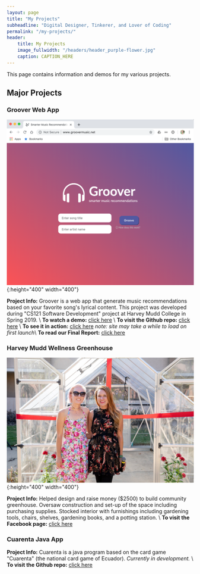 ```yaml
---
layout: page
title: "My Projects"
subheadline: "Digital Designer, Tinkerer, and Lover of Coding"
permalink: "/my-projects/"
header:
    title: My Projects
    image_fullwidth: "/headers/header_purple-flower.jpg"
    caption: CAPTION_HERE
---
```

This page contains information and demos for my various projects.

## Major Projects
### Groover Web App
![alt text](../images/projects/img_groover-homepage-screenshot.jpg "groovermusic.net homepage"){:height="400" width="400"} 

**Project Info:** Groover is a web app that generate music recommendations based on your favorite song's lyrical content. This project was developed during "CS121 Software Development" project at Harvey Mudd College in Spring 2019. \\
**To watch a demo:** [click here](https://sienaguerrero.com/downloads/Groover-Demo.mp4) \\
**To visit the Github repo:** [click here](https://github.com/sienaguerrero/groover) \\
**To see it in action:** [click here](http://www.groovermusic.net/) *note: site may take a while to load on first launch*\\
**To read our Final Report:** [click here](https://sienaguerrero.com/downloads/Groover-FinalReport.pdf) 

### Harvey Mudd Wellness Greenhouse
![alt text](../images/img_siena-greenhouse.jpg "Siena (left) at Mudd Greenhouse opening with HMC Dean Michelle"){:height="400" width="400"} 

**Project Info:** Helped design and raise money ($2500) to build community greenhouse. Oversaw construction and set-up of the space including purchasing supplies. Stocked interior with furnishings including gardening tools, chairs, shelves, gardening books, and a potting station. \\
**To visit the Facebook page:** [click here](http://www.groovermusic.net/)

### Cuarenta Java App
**Project Info:** Cuarenta is a java program based on the card game "Cuarenta" (the national card game of Ecuador). *Currently in development.* \\
**To visit the Github repo:** [click here](https://github.com/sienaguerrero/cuarenta)